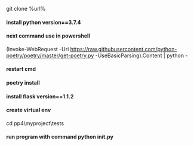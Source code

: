 git clone %url%
#### install python version==3.7.4
#### next command use in powershell
(Invoke-WebRequest -Uri https://raw.githubusercontent.com/python-poetry/poetry/master/get-poetry.py -UseBasicParsing).Content | python -
#### restart cmd
#### poetry install
#### install flask version==1.1.2
#### create virtual env
cd pp4\myproject\tests

#### run program with command python __init__.py



